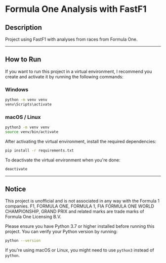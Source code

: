 # Formula One Analysis with FastF1

## Description

Project using FastF1 with analyses from races from Formula One.

---

## How to Run

If you want to run this project in a virtual environment, I recommend you create and activate it by running the following commands:

### Windows
```cmd
python -m venv venv
venv\Scripts\activate
```

### macOS / Linux
```bash
python3 -m venv venv
source venv/bin/activate
```

After activating the virtual environment, install the required dependencies:
```bash
pip install -r requirements.txt
```

To deactivate the virtual environment when you're done:
```bash
deactivate
```

---

## Notice

This project is unofficial and is not associated in any way with the Formula 1 companies. F1, FORMULA ONE, FORMULA 1, FIA FORMULA ONE WORLD CHAMPIONSHIP, GRAND PRIX and related marks are trade marks of Formula One Licensing B.V.

Please ensure you have Python 3.7 or higher installed before running this project. You can verify your Python version by running:
```bash
python --version
```
If you're using macOS or Linux, you might need to use `python3` instead of `python`.
